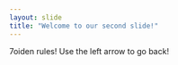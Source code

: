 ```yaml
---
layout: slide
title: "Welcome to our second slide!"
---
```

7oiden rules!
Use the left arrow to go back!
